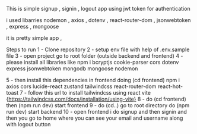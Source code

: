 This is simple signup , signin , logout app using jwt token for authentication

i used libarries nodemon , axios , dotenv , react-router-dom , jsonwebtoken , express , mongoose 

it is pretty simple app ,

Steps to run 
1 - Clone repository
2 - setup env file with help of .env.sample file
3 - open project go to root folder (outside backend and frontend)
4 - please install all libraries like npm i bcryptjs cookie-parser cors dotenv express jsonwebtoken mongodb mongoose nodemon  

5 - then install this dependencies in frontend doing (cd frontend) npm i axios cors lucide-react zustand tailwindcss react-router-dom react-hot-toast
7 - follow this url to install tailwindcss using react vite {https://tailwindcss.com/docs/installation/using-vite}
8 - do (cd frontend) then (npm run dev) start frontend
9 - do (cd..) go to root directory do (npm run dev) start backend
10 - open frontend i do signup and then signin and then you go to home where you can see your email and username along with logout button
